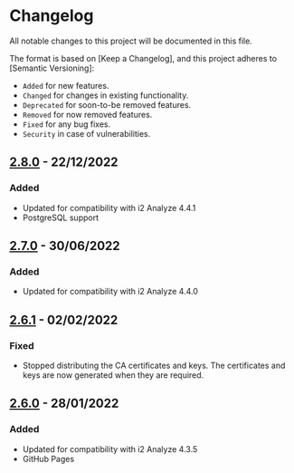 # Changelog

All notable changes to this project will be documented in this file.

The format is based on [Keep a Changelog], and this project adheres to
[Semantic Versioning]:

* `Added` for new features.
* `Changed` for changes in existing functionality.
* `Deprecated` for soon-to-be removed features.
* `Removed` for now removed features.
* `Fixed` for any bug fixes.
* `Security` in case of vulnerabilities.

## [2.8.0] - 22/12/2022

### Added

* Updated for compatibility with i2 Analyze 4.4.1
* PostgreSQL support

[2.8.0]: https://github.com/i2group/analyze-deployment/tree/v2.8.0

## [2.7.0] - 30/06/2022

### Added

* Updated for compatibility with i2 Analyze 4.4.0

[2.7.0]: https://github.com/i2group/analyze-deployment/tree/v2.7.0

## [2.6.1] - 02/02/2022

### Fixed

* Stopped distributing the CA certificates and keys. The certificates and keys are now generated when they are required.

[2.6.1]: https://github.com/i2group/analyze-deployment/tree/v2.6.1

## [2.6.0] - 28/01/2022

### Added

* Updated for compatibility with i2 Analyze 4.3.5
* GitHub Pages

[2.6.0]: https://github.com/i2group/analyze-deployment/tree/v2.6.0